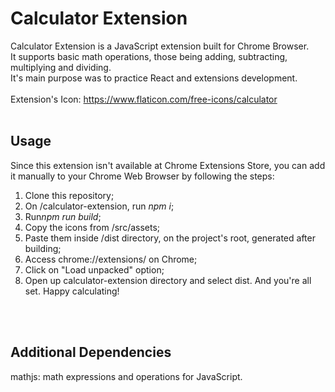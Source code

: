 # Calculator Extension
Calculator Extension is a JavaScript extension built for Chrome Browser.
<br>
It supports basic math operations, those being adding, subtracting, multiplying and dividing.
<br>
It's main purpose was to practice React and extensions development.
<br>
<br>
Extension's Icon: https://www.flaticon.com/free-icons/calculator
<br>
<br>

## Usage
Since this extension isn't available at Chrome Extensions Store, you can add it manually to your Chrome Web Browser by following the steps:
1. Clone this repository;
2. On /calculator-extension, run <i>npm i</i>;
3. Run<i>npm run build</i>;
4. Copy the icons from /src/assets;
5. Paste them inside /dist directory, on the project's root, generated after building;
6. Access chrome://extensions/ on Chrome;
7. Click on "Load unpacked" option;
8. Open up calculator-extension directory and select dist.
And you're all set. Happy calculating!
<br>
<br>

## Additional Dependencies
mathjs: math expressions and operations for JavaScript.
